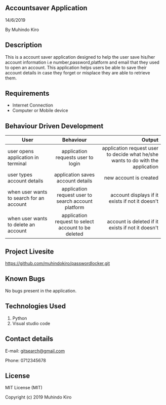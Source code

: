 Accountsaver Application
------------------------

14/6/2019

By Muhindo Kiro


Description
-----------
This is a account saver application designed to help the user save his/her account information i.e number,password,platform and email that they used to open an account. This application helps users be able to save their account details in case they forget or misplace they are able to retrieve them.  

Requirements
--------------------------------

* Internet Connection
* Computer or Mobile device


Behaviour Driven Development
-----------------------------

|User        |Behaviour   | Output  |
| ------------- |:-----------:| -----------:|
| user opens application in terminal | application requests user to login | application request user to decide what he/she wants to do with the application |
| user types account details | application saves account details | new account is created |
| when user wants to search for an account | application request user to search account platform | account displays if it exists if not it doesn't |
| when user wants to delete an account | application request to select account to be deleted | account is deleted if it exists if not it doesn't | 


Project Livesite
-----------------
https://github.com/muhindokiro/passwordlocker.git

Known Bugs
-----------
No bugs present in the application.


Technologies Used
------------------

1. Python
2. Visual studio code



Contact details
----------------

E-mail: gitsearch@gmail.com

Phone: 0712345678

License
--------

MIT License (MIT)

Copyright (c) 2019 Muhindo Kiro
